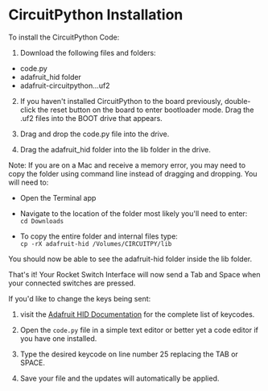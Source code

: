 # CircuitPython Installation

To install the CircuitPython Code:

1. Download the following files and folders:

- code.py
- adafruit_hid folder
- adafruit-circuitpython...uf2

2. If you haven't installed CircuitPython to the board previously, double-click the reset button on the board to enter bootloader mode. Drag the .uf2 files into the BOOT drive that appears.

3. Drag and drop the code.py file into the drive.

4. Drag the adafruit_hid folder into the lib folder in the drive.

Note: If you are on a Mac and receive a memory error, you may need to copy the folder using command line instead of dragging and dropping. You will need to:

- Open the Terminal app 
- Navigate to the location of the folder most likely you'll need to enter: </br>
```cd Downloads```

- To copy the entire folder and internal files type: </br>
```cp -rX adafruit-hid /Volumes/CIRCUITPY/lib```

You should now be able to see the adafruit-hid folder inside the lib folder.

That's it! Your Rocket Switch Interface will now send a Tab and Space when your connected switches are pressed.

If you'd like to change the keys being sent: 
1. visit the [Adafruit HID Documentation](https://docs.circuitpython.org/projects/hid/en/latest/_modules/adafruit_hid/keycode.html) for the complete list of keycodes. 

2. Open the ```code.py``` file in a simple text editor or better yet a code editor if you have one installed.
3. Type the desired keycode on line number 25 replacing the TAB or SPACE.
4. Save your file and the updates will automatically be applied.
